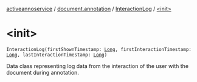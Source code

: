 [activeannoservice](../../index.md) / [document.annotation](../index.md) / [InteractionLog](index.md) / [&lt;init&gt;](./-init-.md)

# &lt;init&gt;

`InteractionLog(firstShownTimestamp: `[`Long`](https://kotlinlang.org/api/latest/jvm/stdlib/kotlin/-long/index.html)`, firstInteractionTimestamp: `[`Long`](https://kotlinlang.org/api/latest/jvm/stdlib/kotlin/-long/index.html)`, lastInteractionTimestamp: `[`Long`](https://kotlinlang.org/api/latest/jvm/stdlib/kotlin/-long/index.html)`)`

Data class representing log data from the interaction of the user with the document during annotation.

